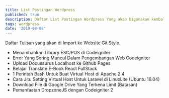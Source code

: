 ```yaml
---
title: List Postingan Wordpress
published: true
description: Daftar List Postingan Wordpress Yang akan Digunakan kembali di Rumah Baru
tags: wordpress
date: '2019-08-08'
---
```


Daftar Tulisan yang akan di Import ke Website Git Style.

- Menambahkan Library ESC/POS di Codeigniter
- Error Yang Sering Muncul Dalam Pengembangan Web Codeigniter
- Upload Docusaurus Localhost ke Github Pages
- Belajar Translate E-Book React FullStack
- 1 Perintah Bash Untuk Buat Virtual Host di Apache 2.4
- Cara Jitu Setting Virtual Host Untuk Laravel di LinuxLite (Ubuntu 16.04)
- Download File di Google Drive Yang Terkena Limit (Batasan)
- Pemanfaatan DropzoneJS dengan Codeigniter 2
